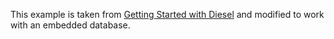 This example is taken from [Getting Started with Diesel](https://diesel.rs/guides/getting-started)
and modified to work with an embedded database.
